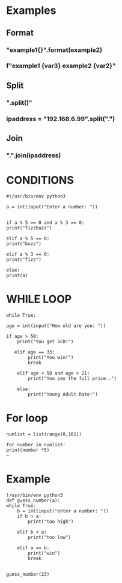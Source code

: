 # Examples
## Format
### "example1{}".format(example2)
### f"example1 {var3} example2 {var2}"
## Split
### ".split()"
### ipaddress = "192.168.6.99".split(".")
## Join
### ".".join(ipaddress)

# CONDITIONS
    #!/usr/bin/env python3

    a = int(input("Enter a number: "))


    if a % 5 == 0 and a % 3 == 0:
    print("fizzbuzz")

    elif a % 5 == 0:
    print("buzz")

    elif a % 3 == 0:
    print("fizz")

    else:
    print(a)
# WHILE LOOP
    
    while True:

    age = int(input("How old are you: "))

    if age > 50:
        print("You get SCD!")

       elif age == 33:
            print("You win!")
            break

        elif age < 50 and age > 21:
            print("You pay the full price..")

        else:
            print("Young Adult Rate!")
# For loop

    numlist = list(range(0,101))

    for number in numlist:
    print(number *5)
    ~     

# Example

    !/usr/bin/env python3
    def guess_number(a):
    while True:
        b = int(input("enter a number: "))
        if b > a:
            print("too high")

        elif b < a:
            print("too low")

        elif a == b:
            print("win")
            break


    guess_number(23)
